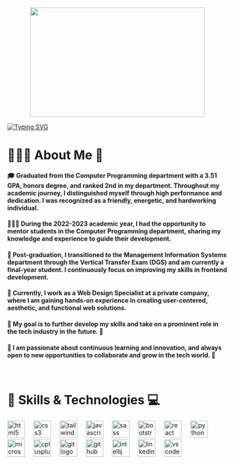 ###
 <div align="center">
  <img src="https://github.com/demartini/demartini/blob/master/code.gif" width="400" height="250">
</div>


[![Typing SVG](https://readme-typing-svg.herokuapp.com?font=Fira+Code&weight=500&size=22&duration=4000&pause=1000&color=64A7DF&background=FFFFFF00&center=true&width=1000&height=100&lines=%F0%9F%91%A9%F0%9F%8F%BD%E2%80%8D%F0%9F%92%BB+Welcome+to+my+GitHub!+%F0%9F%8C%B1;%F0%9F%91%A9%F0%9F%8F%BD%E2%80%8D%F0%9F%92%BB+Front-end+Developer+%7C+Computer+Programmer++%F0%9F%91%A9%F0%9F%8F%BD%E2%80%8D%F0%9F%92%BB;%F0%9F%8C%B1+Keep+learning%2C+keep+growing%2C+keep+coding!+%F0%9F%92%BB)](https://git.io/typing-svg)
###
<h1>👩🏽‍💻 About Me 🌱</h1>

<h4>🎓 Graduated from the Computer Programming department with a 3.51 GPA, honors degree, and ranked 2nd in my department. Throughout my academic journey, I distinguished myself through high performance and dedication. I was recognized as a friendly, energetic, and hardworking individual.</h4>

<h4>👩🏽‍🏫 During the 2022-2023 academic year, I had the opportunity to mentor students in the Computer Programming department, sharing my knowledge and experience to guide their development.</h4>

<h4>🚀 Post-graduation, I transitioned to the Management Information Systems department through the Vertical Transfer Exam (DGS) and am currently a final-year student. I continuously focus on improving my skills in frontend development.</h4>

<h4>💼 Currently, I work as a Web Design Specialist at a private company, where I am gaining hands-on experience in creating user-centered, aesthetic, and functional web solutions.<h4>

<h4>🔧 My goal is to further develop my skills and take on a prominent role in the tech industry in the future. 🚀</h4>

<h4>🌟 I am passionate about continuous learning and innovation, and always open to new opportunities to collaborate and grow in the tech world. 🚀</h4>


<br>

<h1>🔧 Skills & Technologies 💻</h1>
<div align="left">
  <img src="https://cdn.jsdelivr.net/gh/devicons/devicon/icons/html5/html5-original.svg" height="40" alt="html5 logo"  />
  <img width="12" />
  <img src="https://cdn.jsdelivr.net/gh/devicons/devicon/icons/css3/css3-original.svg" height="40" alt="css3 logo"  />
  <img width="12" />
  <img src="https://cdn.jsdelivr.net/gh/devicons/devicon/icons/tailwindcss/tailwindcss-original-wordmark.svg" height="40" alt="tailwindcss logo"  />
  <img width="12" />
  <img src="https://cdn.jsdelivr.net/gh/devicons/devicon/icons/javascript/javascript-original.svg" height="40" alt="javascript logo"  />
  <img width="12" />
  <img src="https://cdn.jsdelivr.net/gh/devicons/devicon/icons/sass/sass-original.svg" height="40" alt="sass logo"  />
  <img width="12" />
  <img src="https://cdn.jsdelivr.net/gh/devicons/devicon/icons/bootstrap/bootstrap-original.svg" height="40" alt="bootstrap logo"  />
  <img width="12" />
  <img src="https://cdn.jsdelivr.net/gh/devicons/devicon/icons/react/react-original.svg" height="40" alt="react logo"  />
  <img width="12" />
  <img src="https://cdn.jsdelivr.net/gh/devicons/devicon/icons/python/python-original.svg" height="40" alt="python logo"  />
  <img width="12" />
  <img src="https://cdn.jsdelivr.net/gh/devicons/devicon/icons/microsoftsqlserver/microsoftsqlserver-plain.svg" height="40" alt="microsoftsqlserver logo"  />
  <img width="12" />
  <img src="https://cdn.jsdelivr.net/gh/devicons/devicon/icons/cplusplus/cplusplus-original.svg" height="40" alt="cplusplus logo"  />
  <img width="12" />
  <img src="https://cdn.jsdelivr.net/gh/devicons/devicon/icons/git/git-original.svg" height="40" alt="git logo"  />
  <img width="12" />
  <img src="https://cdn.jsdelivr.net/gh/devicons/devicon/icons/github/github-original.svg" height="40" alt="github logo"  />
  <img width="12" />
  <img src="https://cdn.jsdelivr.net/gh/devicons/devicon/icons/intellij/intellij-original.svg" height="40" alt="intellij logo"  />
  <img width="12" />
  <img src="https://cdn.jsdelivr.net/gh/devicons/devicon/icons/linkedin/linkedin-original.svg" height="40" alt="linkedin logo"  />
  <img width="12" />
  <img src="https://cdn.jsdelivr.net/gh/devicons/devicon/icons/vscode/vscode-original.svg" height="40" alt="vscode logo"  />
</div>
<br>

###


